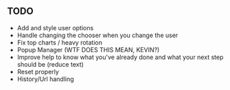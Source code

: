 ## TODO
* Add and style user options
* Handle changing the chooser when you change the user
* Fix top charts / heavy rotation
* Popup Manager (WTF DOES THIS MEAN, KEVIN?)
* Improve help to know what you've already done and what your next step should be (reduce text)
* Reset properly
* History/Url handling